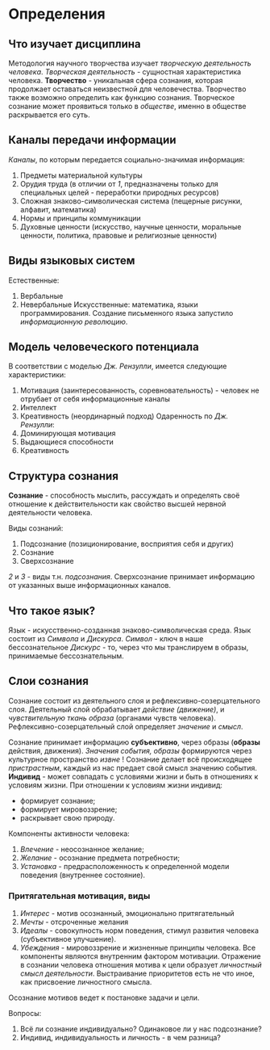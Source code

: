 # Определения
## Что изучает дисциплина
Методология научного творчества изучает *творческую деятельность человека*.
*Творческая деятельность* - сущностная характеристика человека.
**Творчество** - уникальная сфера сознания, которая продолжает оставаться неизвестной для человечества.
Творчество также возможно определить как функцию сознания.
Творческое сознание может проявиться только в *обществе*, именно в обществе раскрывается его суть.
## Каналы передачи информации
*Каналы*, по которым передается социально-значимая информация:
1. Предметы материальной культуры
2. Орудия труда (в отличии от _1_, предназначены только для специальных целей  - переработки природных ресурсов)
3. Сложная знаково-символическая система (пещерные рисунки, алфавит, математика)
4. Нормы и принципы коммуникации 
5. Духовные ценности (искусство, научные ценности, моральные ценности, политика, правовые и религиозные ценности)
## Виды языковых систем
Естественные:
1. Вербальные
2. Невербальные
Искусственные: математика, языки программирования.
Создание письменного языка запустило *информационную революцию*.
## Модель человеческого потенциала
В соответствии с моделью *Дж. Рензулли*, имеется следующие характеристики:
1. Мотивация (заинтересованность, соревновательность) - человек не отрубает от себя информационные каналы
2. Интеллект
3. Креативность (неординарный подход)
Одаренность по  *Дж. Рензулли*:
1. Доминирующая мотивация
2. Выдающиеся способности
3. Креативность
## Структура сознания
**Сознание** - способность мыслить, рассуждать и определять своё отношение к действительности как свойство высшей нервной деятельности человека.

Виды сознаний:
1. Подсознание (позиционирование, восприятия себя и других)
2. Сознание
3. Сверхсознание

_2_ и _3_ - виды т.н. _подсознания_.  Сверхсознание принимает информацию от указанных выше информационных каналов.
## Что такое язык?
Язык - искусственно-созданная знаково-символическая среда.
Язык состоит из _Символа_ и _Дискурса_.
_Символ_ - ключ в наше бессознательное
_Дискурс_ - то, через что мы транслируем в образы, принимаемые бессознательным.
## Слои сознания
Сознание состоит из деятельного слоя и рефлексивно-созерцательного слоя. 
Деятельный слой обрабатывает _действие (движение)_, и _чувствительную ткань образа_ (органами чувств человека). 
Рефлексивно-созерцательный слой определяет _значение_ и _смысл_.

Сознание принимает информацию __субъективно__, через образы (**образы** действия, движения).
*Значения события, образы* формируются через культурное пространство _извне_ !
Сознание делает всё происходящее _пристрастным_, каждый из нас предает свой смысл значению события.
__Индивид__ - может совпадать с условиями жизни и быть в отношениях к условиям жизни.
При отношении к условиям жизни индивид: 
- формирует сознание;
- формирует мировоззрение;
- раскрывает свою природу.

Компоненты активности человека:
1. *Влечение* - неосознанное желание;
2. *Желание* - осознание предмета потребности;
3. *Установка* - предрасположенность к определенной модели поведения (внутреннее состояние).

### Притягательная мотивация, виды
1. *Интерес* - мотив осознанный, эмоционально притягательный
2. *Мечты* - отсроченные желания
3. *Идеалы* - совокупность норм поведения, стимул развития человека (субъективное улучшение).
4. *Убеждения* - мировоззрение и жизненные принципы человека.
Все компоненты являются внутренним фактором мотивации.
Отражение в сознании человека отношения мотива к цели образует *личностный смысл деятельности*.
Выстраивание приоритетов есть не что иное, как присвоение личностного смысла.

Осознание мотивов ведет к постановке задачи и цели.

Вопросы:
1. Всё ли сознание индивидуально? Одинаковое ли у нас подсознание?
2. Индивид, индивидуальность и личность - в чем разница?

